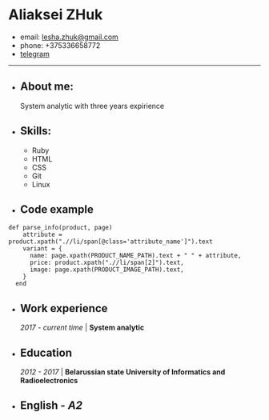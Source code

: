 # Aliaksei ZHuk
* email: lesha.zhuk@gmail.com
* phone: +375336658772
* [telegram](https://t.me/Who_is_John_Goltt)

-----------------------------------

* ## About me:
    System analytic with three years expirience

* ## Skills:
    * Ruby
    * HTML
    * CSS
    * Git
    * Linux
* ## Code example

```
def parse_info(product, page)
    attribute = product.xpath(".//li/span[@class='attribute_name']").text
    variant = {
      name: page.xpath(PRODUCT_NAME_PATH).text + " " + attribute,
      price: product.xpath(".//li/span[2]").text,
      image: page.xpath(PRODUCT_IMAGE_PATH).text,
    }
  end
```

* ## Work experience
    *2017 - current time* | **System analytic**
* ## Education
    *2012 - 2017*  |  **Belarussian state University of Informatics and Radioelectronics**

* ## English  - *A2*
